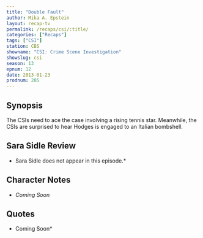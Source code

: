 ```yaml
---
title: "Double Fault"
author: Mika A. Epstein
layout: recap-tv
permalink: /recaps/csi/:title/
categories: ["Recaps"]
tags: ["CSI"]
station: CBS
showname: "CSI: Crime Scene Investigation"
showslug: csi
season: 13  
epnum: 12  
date: 2013-01-23
prodnum: 285  
---
```


## Synopsis

The CSIs need to ace the case involving a rising tennis star. Meanwhile, the CSIs are surprised to hear Hodges is engaged to an Italian bombshell.

## Sara Sidle Review

* Sara Sidle does not appear in this episode.*

## Character Notes

* *Coming Soon*

## Quotes

* Coming Soon*

